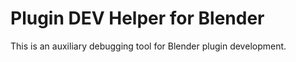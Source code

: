 # Plugin DEV Helper for Blender

This is an auxiliary debugging tool for Blender plugin development.